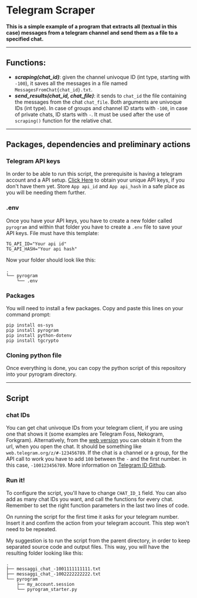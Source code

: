 # Telegram Scraper

**This is a simple example of a program that extracts all (textual in this case) messages from a telegram channel and send them as a file to a specified chat.**

***
## Functions:
* ***scraping(chat_id)***: given the channel univoque ID (int type, starting with `-100`), it saves all the messages in a file named `MessagesFromChat{chat_id}.txt`.
* ***send_results(chat_id, chat_file)***: it sends to `chat_id` the file containing the messages from the chat `chat_file`. Both arguments are univoque IDs (int type). In case of groups and channel ID starts with `-100`, in case of private chats, ID starts with `-`. It must be used after the use of `scraping()` function for the relative chat.

***
## Packages, dependencies and preliminary actions

### Telegram API keys
In order to be able to run this script, the prerequisite is having a telegram account and a API setup. [Click Here](https://core.telegram.org/api/obtaining_api_id) to obtain your unique API keys, if you don't have them yet. Store `App api_id` and `App api_hash` in a safe place as you will be needing them further.

### .env
Once you have your API keys, you have to create a new folder called `pyrogram` and within that folder you have to create a `.env` file to save your API keys. File must have this template:
```
TG_API_ID="Your api id" 
TG_API_HASH="Your api hash"
```

Now your folder should look like this:
```
.
└── pyrogram
    └── .env
```

### Packages
You will need to install a few packages. Copy and paste this lines on your command prompt:
```
pip install os-sys 
pip install pyrogram 
pip install python-dotenv
pip install tgcrypto
```

### Cloning python file
Once everything is done, you can copy the python script of this repository into your pyrogram directory.
***
## Script

### chat IDs
You can get chat univoque IDs from your telegram client, if you are using one that shows it (some examples are Telegram Foss, Nekogram, Forkgram). Alternatively, from the [web version](web.telegram.org) you can obtain it from the url, when you open the chat. It should be something like `web.telegram.org/z/#-123456789`. If the chat is a channel or a group, for the API call to work you have to add `100` between the `-` and the first number. in this case, `-100123456789`. More information on [Telegram ID Github](https://github.com/GabrielRF/telegram-id#web-channel-id).

### Run it!

To configure the script, you'll have to change `CHAT_ID_1` field. You can also add as many chat IDs you want, and call the functions for every chat. Remember to set the right function parameters in the last two lines of code.

On running the script for the first time it asks for your telegram number. Insert it and confirm the action from your telegram account. 
This step won't need to be repeated.

My suggestion is to run the script from the parent directory, in order to keep separated source code and output files.
This way, you will have the resulting folder looking like this:
```
.
├── messaggi_chat_-1001111111111.txt
├── messaggi_chat_-1002222222222.txt
└── pyrogram
    ├── my_account.session
    └── pyrogram_starter.py
```